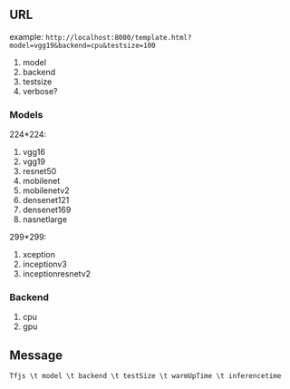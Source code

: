 ## URL

example: `http://localhost:8000/template.html?model=vgg19&backend=cpu&testsize=100`

1. model
2. backend
3. testsize
4. verbose?

### Models

224*224:

1. vgg16
2. vgg19
3. resnet50
4. mobilenet
5. mobilenetv2
6. densenet121
7. densenet169
8. nasnetlarge

299*299:

1. xception
2. inceptionv3
3. inceptionresnetv2

### Backend

1. cpu
2. gpu

## Message

`Tfjs \t model \t backend \t testSize \t warmUpTime \t inferencetime`

